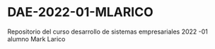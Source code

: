 # DAE-2022-01-MLARICO
Repositorio del curso desarrollo de sistemas empresariales 2022 -01 alumno Mark Larico

